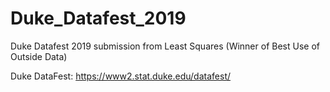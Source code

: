 # Duke_Datafest_2019

Duke Datafest 2019 submission from Least Squares (Winner of Best Use of Outside Data)

Duke DataFest: https://www2.stat.duke.edu/datafest/
